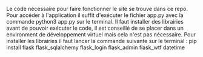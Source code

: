 Le code nécessaire pour faire fonctionner le site se trouve dans ce repo.
Pour accéder à l'application il suffit d'exécuter le fichier app.py avec la commande python3 app.py sur le terminal.
Il faut installer des librairies avant de pouvoir exécuter le code, il est conseillé de se placer dans un environment de développement virtuel mais cela n'est pas nécessaire.
Pour installer les librairies il faut lancer la commande suivante sur le terminal : 
pip install flask flask_sqlalchemy flask_login flask_admin flask_wtf datetime
